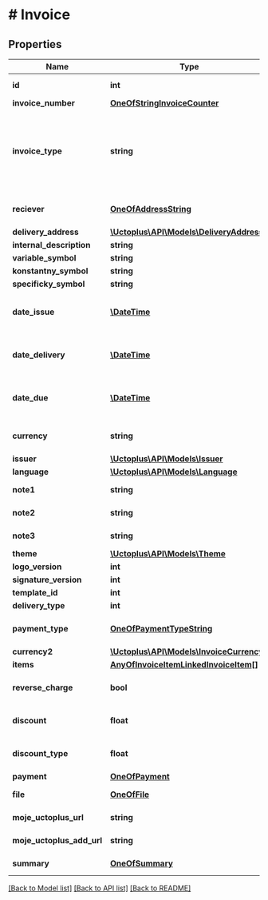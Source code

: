 # # Invoice

## Properties

Name | Type | Description | Notes
------------ | ------------- | ------------- | -------------
**id** | **int** |  | [optional] [readonly] 
**invoice_number** | [**OneOfStringInvoiceCounter**](OneOfStringInvoiceCounter.md) |  | 
**invoice_type** | **string** | * &#x60;INVOICE&#x60; - Invocie * &#x60;PROFORMA_INVOICE&#x60; - Proforma Invoice * &#x60;DODACI_LIST&#x60; - Dodací list * &#x60;PRICE_QUOTATION&#x60; - Price Quotation | 
**reciever** | [**OneOfAddressString**](OneOfAddressString.md) | If filled new Address in Contact List will be created! | 
**delivery_address** | [**\Uctoplus\API\Models\DeliveryAddress**](DeliveryAddress.md) |  | [optional] 
**internal_description** | **string** |  | [optional] 
**variable_symbol** | **string** |  | [optional] 
**konstantny_symbol** | **string** |  | [optional] 
**specificky_symbol** | **string** |  | [optional] 
**date_issue** | [**\DateTime**](\DateTime.md) | Date in format parsable by PHP DateTime Class (eg.: yyyy-mm-dd) | 
**date_delivery** | [**\DateTime**](\DateTime.md) | Date in format parsable by PHP DateTime Class (eg.: yyyy-mm-dd) | [optional] 
**date_due** | [**\DateTime**](\DateTime.md) | Date in format parsable by PHP DateTime Class (eg.: yyyy-mm-dd) | [optional] 
**currency** | **string** | Currency of invoice, format corresponds to [ISO 4217](https://www.iso.org/iso-4217-currency-codes.html) | [default to 'EUR']
**issuer** | [**\Uctoplus\API\Models\Issuer**](Issuer.md) |  | 
**language** | [**\Uctoplus\API\Models\Language**](Language.md) |  | 
**note1** | **string** | Markdown language allowed. | [optional] 
**note2** | **string** | Markdown language allowed. | [optional] 
**note3** | **string** | Markdown language allowed. | [optional] 
**theme** | [**\Uctoplus\API\Models\Theme**](Theme.md) |  | [optional] 
**logo_version** | **int** | ID from [Moje Účto+](http://moje.uctoplus.sk/) | [optional] 
**signature_version** | **int** | ID from [Moje Účto+](http://moje.uctoplus.sk/) | [optional] 
**template_id** | **int** | ID from [Moje Účto+](http://moje.uctoplus.sk/) | [optional] 
**delivery_type** | **int** | ID from [Moje Účto+](http://moje.uctoplus.sk/) | [optional] 
**payment_type** | [**OneOfPaymentTypeString**](OneOfPaymentTypeString.md) | If filled new PaymentType it will be created! | 
**currency2** | [**\Uctoplus\API\Models\InvoiceCurrency2**](InvoiceCurrency2.md) |  | [optional] 
**items** | [**AnyOfInvoiceItemLinkedInvoiceItem[]**](AnyOfInvoiceItemLinkedInvoiceItem.md) | Items in invoice | 
**reverse_charge** | **bool** |  | [optional] [default to false]
**discount** | **float** |  | [optional] [default to 0.0]
**discount_type** | **float** | 0 - none 1 - percentage of price | [optional] [default to 0]
**payment** | [**OneOfPayment**](OneOfPayment.md) |  | [optional] 
**file** | [**OneOfFile**](OneOfFile.md) |  | [optional] [readonly] 
**moje_uctoplus_url** | **string** |  | [optional] [readonly] 
**moje_uctoplus_add_url** | **string** |  | [optional] [readonly] 
**summary** | [**OneOfSummary**](OneOfSummary.md) |  | [optional] [readonly] 

[[Back to Model list]](../../README.md#documentation-for-models) [[Back to API list]](../../README.md#documentation-for-api-endpoints) [[Back to README]](../../README.md)


